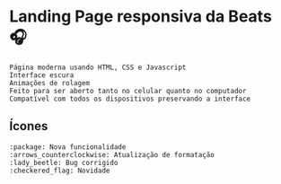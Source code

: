 # Landing Page responsiva da Beats :headphones:

    Página moderna usando HTML, CSS e Javascript
    Interface escura
    Animações de rolagem
    Feito para ser aberto tanto no celular quanto no computador
    Compatível com todos os dispositivos preservando a interface

## Ícones
    :package: Nova funcionalidade
    :arrows_counterclockwise: Atualização de formatação
    :lady_beetle: Bug corrigido
    :checkered_flag: Novidade